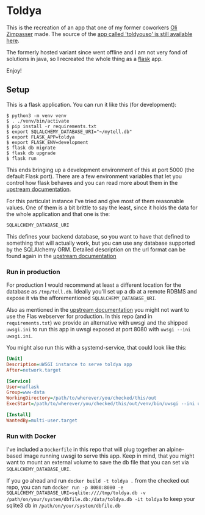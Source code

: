 # Toldya

This is the recreation of an app that one of my former coworkers [Oli Zimpasser](https://github.com/oglimmer) made.
The source of the  [app called 'toldyouso' is still available here](https://github.com/oglimmer/toldyouso).

The formerly hosted variant since went offline and I am not very fond of solutions in java,
so I recreated the whole thing as a [flask](https://flask.palletsprojects.com) app.

Enjoy!

## Setup

This is a flask application. You can run it like this (for development):

```shell
$ python3 -m venv venv
$ . ./venv/bin/activate
$ pip install -r requirements.txt
$ export SQLALCHEMY_DATABASE_URI="~/mytell.db"
$ export FLASK_APP=toldya
$ export FLASK_ENV=development
$ flask db migrate
$ flask db upgrade
$ flask run
```

This ends bringing up a development environment of this at port 5000 (the default Flask port).
There are a few environment variables that let you control how flask behaves and you can read more about them in the [upstream documentation](https://flask.palletsprojects.com/en/1.1.x/config/#builtin-configuration-values).

For this particulat instance I've tried and give most of them reasonable values.
One of them is a bit brittle to say the least, since it holds the data for the
whole application and that one is the:

`SQLALCHEMY_DATABASE_URI`

This defines your backend database, so you want to have that defined to something that will actually
work, but you can use any database supported by the SQLAlchemy ORM. Detailed description on the url
format can be found again in the [upstream documentation](https://docs.sqlalchemy.org/en/13/core/engines.html#database-urls)

### Run in production

For production I would recommend at least a different location for the database as `/tmp/tell.db`.
Ideally you'll set up a db at a remote RDBMS and expose it via the afforementioned `SQLALCHEMY_DATABASE_URI`.

Also as mentioned in the [upstream documentation]() you might not want to use the Flas webserver for production.
In this repo (and in `requirements.txt`) we provide an alternative with uwsgi and the shipped `uwsgi.ini`
to run this app in uwsgi exposed at port 8080 with `uwsgi --ini uwsgi.ini`.

You might also run this with a systemd-service, that could look like this:

```ini
[Unit]
Description=uWSGI instance to serve toldya app
After=network.target

[Service]
User=naflask
Group=www-data
WorkingDirectory=/path/to/wherever/you/checked/this/out
ExecStart=/path/to/wherever/you/checked/this/out/venv/bin/uwsgi --ini uwsgi.ini

[Install]
WantedBy=multi-user.target
```

### Run with Docker

I've included a `Dockerfile` in this repo that will plug together an alpine-based image
running uwsgi to serve this app. Keep in mind, that you might want to mount an
external volume to save the db file that you can set via `SQLALCHEMY_DATABASE_URI`.

If you go ahead and run `docker build -t toldya .` from the checked out repo,
you can run `docker run -p 8080:8080 -e SQLALCHEMY_DATABASE_URI=sqlite:////tmp/toldya.db -v /path/on/your/system/dbfile.db:/data/toldya.db -it toldya` to keep your sqlite3 db in `/path/on/your/system/dbfile.db`

